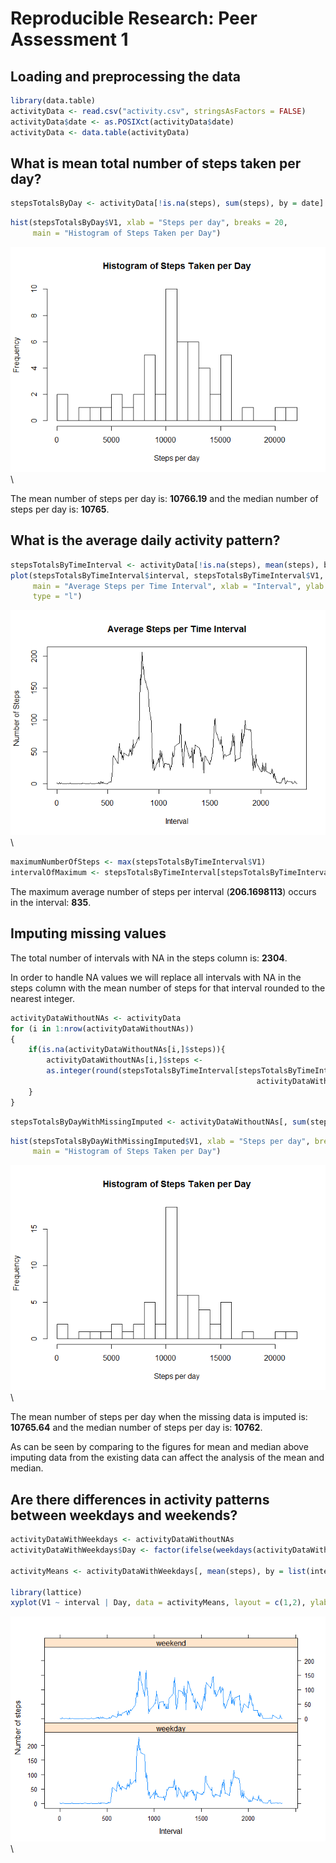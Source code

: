 # Reproducible Research: Peer Assessment 1


## Loading and preprocessing the data


```r
library(data.table)
activityData <- read.csv("activity.csv", stringsAsFactors = FALSE)
activityData$date <- as.POSIXct(activityData$date)
activityData <- data.table(activityData)
```


## What is mean total number of steps taken per day?


```r
stepsTotalsByDay <- activityData[!is.na(steps), sum(steps), by = date]
```


```r
hist(stepsTotalsByDay$V1, xlab = "Steps per day", breaks = 20, 
     main = "Histogram of Steps Taken per Day")
```

![](PA1_template_files/figure-html/StepsHistogram-1.png)\

The mean number of steps per day is: **10766.19** 
and the median number of steps per day is: **10765**.

## What is the average daily activity pattern?


```r
stepsTotalsByTimeInterval <- activityData[!is.na(steps), mean(steps), by = interval]
plot(stepsTotalsByTimeInterval$interval, stepsTotalsByTimeInterval$V1, 
     main = "Average Steps per Time Interval", xlab = "Interval", ylab = "Number of Steps",
     type = "l")
```

![](PA1_template_files/figure-html/TotalStepsPerDailyTimeIntervalData-1.png)\

```r
maximumNumberOfSteps <- max(stepsTotalsByTimeInterval$V1)
intervalOfMaximum <- stepsTotalsByTimeInterval[stepsTotalsByTimeInterval$V1 == maximumNumberOfSteps, ]$interval
```

The maximum average number of steps per interval (**206.1698113**) occurs 
in the interval: **835**.


## Imputing missing values

The total number of intervals with NA in the steps column is: **2304**.

In order to handle NA values we will replace all intervals with NA in the steps column with
the mean number of steps for that interval rounded to the nearest integer.


```r
activityDataWithoutNAs <- activityData
for (i in 1:nrow(activityDataWithoutNAs))
{
    if(is.na(activityDataWithoutNAs[i,]$steps)){
        activityDataWithoutNAs[i,]$steps <- 
        as.integer(round(stepsTotalsByTimeInterval[stepsTotalsByTimeInterval$interval == 
                                                       activityDataWithoutNAs[i,]$interval]$V1))
    }
}
```


```r
stepsTotalsByDayWithMissingImputed <- activityDataWithoutNAs[, sum(steps), by = date]
```


```r
hist(stepsTotalsByDayWithMissingImputed$V1, xlab = "Steps per day", breaks = 20, 
     main = "Histogram of Steps Taken per Day")
```

![](PA1_template_files/figure-html/StepsHistogramWithMissingImputed-1.png)\

The mean number of steps per day when the missing data is imputed is: **10765.64** 
and the median number of steps per day is: **10762**.

As can be seen by comparing to the figures for mean and median above imputing data from the existing data can affect the analysis of the mean and median.

## Are there differences in activity patterns between weekdays and weekends?


```r
activityDataWithWeekdays <- activityDataWithoutNAs
activityDataWithWeekdays$Day <- factor(ifelse(weekdays(activityDataWithWeekdays$date) %in% c("Saturday", "Sunday"),"weekend", "weekday"))

activityMeans <- activityDataWithWeekdays[, mean(steps), by = list(interval, Day)]

library(lattice)
xyplot(V1 ~ interval | Day, data = activityMeans, layout = c(1,2), ylab = "Number of steps", xlab = "Interval", type = "l")
```

![](PA1_template_files/figure-html/WeekdayDifferences-1.png)\
